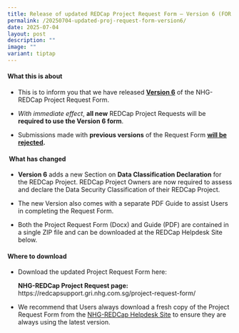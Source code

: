 ```yaml
---
title: Release of updated REDCap Project Request Form – Version 6 (FOR IMMEDIATE USE)
permalink: /20250704-updated-proj-request-form-version6/
date: 2025-07-04
layout: post
description: ""
image: ""
variant: tiptap
---
```

<h4><strong>What this is about</strong></h4>
<ul data-tight="true" class="tight">
<li>
<p>This is to inform you that we have released <strong><u>Version 6</u></strong> of
the NHG-REDCap Project Request Form.</p>
</li>
<li>
<p><em>With immediate effect</em>, <strong>all new</strong> REDCap Project
Requests will be <strong>required to use the Version 6 form</strong>.</p>
</li>
<li>
<p>Submissions made with <strong>previous versions</strong> of the Request
Form <strong><u>will be rejected</u>.</strong>
</p>
</li>
</ul>
<h4><strong>&nbsp;What has changed</strong></h4>
<ul data-tight="true" class="tight">
<li>
<p><strong>Version 6</strong> adds a new Section on <strong>Data Classification Declaration</strong> for
the REDCap Project. REDCap Project Owners are now required to assess and
declare the Data Security Classification of their REDCap Project.</p>
</li>
<li>
<p>The new Version also comes with a separate PDF Guide to assist Users in
completing the Request Form.</p>
</li>
<li>
<p>Both the Project Request Form (Docx) and Guide (PDF) are contained in
a single ZIP file and can be downloaded at the REDCap Helpdesk Site below.</p>
</li>
</ul>
<h4><strong>Where to download</strong></h4>
<ul data-tight="true" class="tight">
<li>
<p>Download the updated Project Request Form here:</p>
<p><strong>NHG-REDCap Project Request page:</strong>  <a rel="noopener noreferrer nofollow" target="_blank">https://redcapsupport.gri.nhg.com.sg/project-request-form/</a>
</p>
</li>
<li>
<p>We recommend that Users always download a fresh copy of the Project Request
Form from the <a href="https://redcapsupport.gri.nhg.com.sg/" rel="noopener noreferrer nofollow" target="_blank">NHG-REDCap Helpdesk Site</a> to
ensure they are always using the latest version.</p>
</li>
</ul>
<p>&nbsp;</p>
